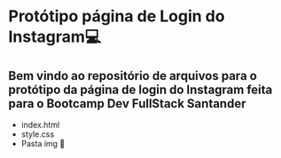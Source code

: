 # Protótipo página de Login do Instagram💻

## Bem vindo ao repositório de arquivos para o protótipo da página de login do Instagram feita para o Bootcamp Dev FullStack Santander
 - index.html
 - style.css
 - Pasta img 📁